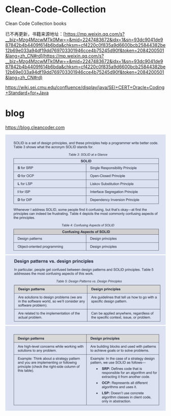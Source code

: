 # Clean-Code-Collection
Clean Code Collection books


已不再更新，书籍来源地址：[https://mp.weixin.qq.com/s?__biz=Mzg4MzcwMTk0Mw==&mid=2247483672&idx=1&sn=93dc9041de987842b4b4409f614b6bda&chksm=cf4220c0f835a9d6600bcb25844382be12b69e033a94df19dd769703301946cce4b75245d90f&token=2084200501&lang=zh_CN#rd](https://mp.weixin.qq.com/s?__biz=Mzg4MzcwMTk0Mw==&mid=2247483672&idx=1&sn=93dc9041de987842b4b4409f614b6bda&chksm=cf4220c0f835a9d6600bcb25844382be12b69e033a94df19dd769703301946cce4b75245d90f&token=2084200501&lang=zh_CN#rd)



https://wiki.sei.cmu.edu/confluence/display/java/SEI+CERT+Oracle+Coding+Standard+for+Java




# blog

https://blog.cleancoder.com



![SOLID1](https://github.com/sdcuike/issueBlog/blob/master/images/SOLID%201.png)
![SOLID2](https://github.com/sdcuike/issueBlog/blob/master/images/SOLID%202.png)
![SOLID3](https://github.com/sdcuike/issueBlog/blob/master/images/SOLID%203.png)


